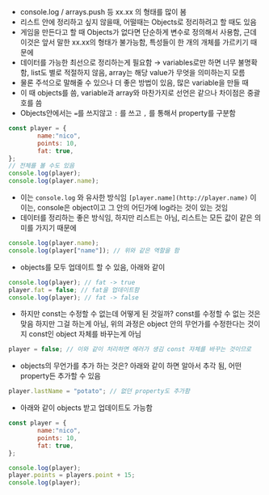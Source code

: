 - console.log / arrays.push 등 xx.xx 의 형태를 많이 봄
- 리스트 안에 정리하고 싶지 않을때, 어떨때는 Objects로 정리하려고 할 때도 있음
- 게임을 만든다고 할 때 Objects가 없다면 단순하게 변수로 정의해서 사용함, 근데 이것은 앞서 말한 xx.xx의 형태가 불가능함, 특성들이 한 개의 개체를 가르키기 때문에
- 데이터를 가능한 최선으로 정리하는게 필요함 → variables로만 하면 너무 불명확함, list도 별로 적절하지 않음, array는 해당 value가 무엇을 의미하는지 모름
- 물론 주석으로 말해줄 수 있으나 더 좋은 방법이 있음, 많은 variable을 만들 때
- 이 때 objects를 씀, variable과 array와 마찬가지로 선언은 같으나 차이점은 중괄호를 씀
- Objects안에서는 `=`를 쓰지않고 `:` 를 쓰고 `,` 를 통해서 property를 구분함

```jsx
const player = {
		name:"nico",
		points: 10,
		fat: true,
};
// 전체를 볼 수도 있음
console.log(player);
console.log(player.name);
```

- 이는 `console.log` 와 유사한 방식임 `[player.name](http://player.name)` 이 이는, console은 object이고 그 안의 어딘가에 log라는 것이 있는 것임
- 데이터를 정리하는 좋은 방식임, 하지만 리스트는 아님, 리스트는 모든 값이 같은 의미를 가지기 때문에

```jsx
console.log(player.name);
console.log(player["name"]); // 위와 같은 역할을 함
```

- objects를 모두 업데이트 할 수 있음, 아래와 같이

```jsx
console.log(player); // fat -> true
player.fat = false; // fat을 업데이트함
console.log(player); // fat -> false
```

- 하지만 const는 수정할 수 없는데 어떻게 된 것일까? const를 수정할 수 없는 것은 맞음 하지만 그걸 하는게 아님, 위의 과정은 object 안의 무언가를 수정한다는 것이지 const인 object 자체를 바꾸는게 아님

```jsx
player = false; // 이와 같이 처리하면 에러가 생김 const 자체를 바꾸는 것이므로
```

- objects의 무언가를 추가 하는 것은? 아래와 같이 하면 알아서 추각 됨, 어떤 property든 추가할 수 있음

```jsx
player.lastName = "potato"; // 없던 property도 추가함
```

- 아래와 같이 objects 받고 업데이트도 가능함

```jsx
const player = {
		name:"nico",
		points: 10,
		fat: true,
};

console.log(player);
player.points = players.point + 15;
console.log(player);
```